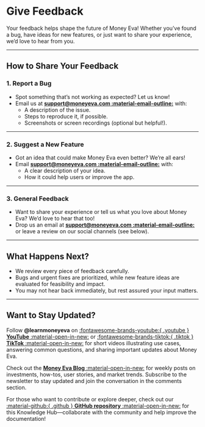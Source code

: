 # Give Feedback

Your feedback helps shape the future of Money Eva! Whether you’ve found a bug, have ideas for new features, or just want to share your experience, we’d love to hear from you.

---

## How to Share Your Feedback

### 1. Report a Bug
- Spot something that’s not working as expected? Let us know!
- Email us at **[support@moneyeva.com :material-email-outline:](mailto:support@moneyeva.com)** with:
    - A description of the issue.
    - Steps to reproduce it, if possible.
    - Screenshots or screen recordings (optional but helpful!).

---

### 2. Suggest a New Feature
- Got an idea that could make Money Eva even better? We’re all ears!
- Email **[support@moneyeva.com :material-email-outline:](mailto:support@moneyeva.com)** with:
    - A clear description of your idea.
    - How it could help users or improve the app.

---

### 3. General Feedback
- Want to share your experience or tell us what you love about Money Eva? We’d love to hear that too!
- Drop us an email at **[support@moneyeva.com :material-email-outline:](mailto:support@moneyeva.com)** or leave a review on our social channels (see below).

---

## What Happens Next?
- We review every piece of feedback carefully.
- Bugs and urgent fixes are prioritized, while new feature ideas are evaluated for feasibility and impact.
- You may not hear back immediately, but rest assured your input matters.

---

## Want to Stay Updated?
Follow **@learnmoneyeva** on <a href="https://www.youtube.com/@learnmoneyeva" target="_blank">:fontawesome-brands-youtube:{ .youtube } **YouTube** :material-open-in-new:</a> or <a href="https://www.tiktok.com/@learnmoneyeva" target="_blank">:fontawesome-brands-tiktok:{ .tiktok } **TikTok** :material-open-in-new:</a> for short videos illustrating use cases, answering common questions, and sharing important updates about Money Eva.  

Check out the <a href="https://blog.moneyeva.com" target="_blank">**Money Eva Blog** :material-open-in-new:</a> for weekly posts on investments, how-tos, user stories, and market trends. Subscribe to the newsletter to stay updated and join the conversation in the comments section.  

For those who want to contribute or explore deeper, check out our <a href="https://github.com/moneyeva/moneyeva-docs" target="_blank">:material-github:{ .github } **GitHub repository** :material-open-in-new:</a> for this Knowledge Hub—collaborate with the community and help improve the documentation!
